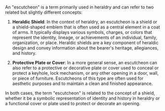 An "escutcheon" is a term primarily used in heraldry and can refer to two related but slightly different concepts:

1. **Heraldic Shield**: In the context of heraldry, an escutcheon is a shield or a shield-shaped emblem that is often used as a central element in a coat of arms. It typically displays various symbols, charges, or colors that represent the identity, lineage, or achievements of an individual, family, organization, or place. Heraldic shields are a key component of heraldic design and convey information about the bearer's heritage, allegiances, and history.

2. **Protective Plate or Cover**: In a more general sense, an escutcheon can also refer to a protective or decorative plate or cover used to conceal or protect a keyhole, lock mechanism, or any other opening in a door, wall, or piece of furniture. Escutcheons of this type are often used for aesthetic purposes and to maintain a clean and finished appearance.

In both cases, the term "escutcheon" is related to the concept of a shield, whether it be a symbolic representation of identity and history in heraldry or a functional cover or plate used to protect or decorate an opening.
